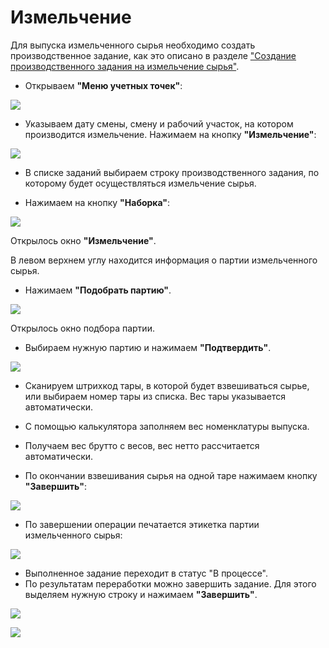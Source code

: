 # Измельчение

Для выпуска измельченного сырья необходимо создать производственное задание, как это описано в разделе ["Создание производственного задания на измельчение сырья"](./CreateTaskForAShredding.md).

- Открываем **"Меню учетных точек"**:

![](Shredding.assets/1.png)

- Указываем дату смены, смену и рабочий участок, на котором производится измельчение. Нажимаем на кнопку **"Измельчение"**:

![](Shredding.assets/2.png)

- В списке заданий выбираем строку производственного задания, по которому будет осуществляться измельчение сырья.

- Нажимаем на кнопку **"Наборка"**:

![](Shredding.assets/3.png)

Открылось окно **"Измельчение"**.

В левом верхнем углу находится информация о партии измельченного сырья.

- Нажимаем **"Подобрать партию"**.

![](Shredding.assets/4.png)

Открылось окно подбора партии.

- Выбираем нужную партию и нажимаем **"Подтвердить"**.

![](Shredding.assets/5.png)

- Сканируем штрихкод тары, в которой будет взвешиваться сырье, или выбираем номер тары из списка. Вес тары указывается автоматически.

- С помощью калькулятора заполняем вес номенклатуры выпуска.

- Получаем вес брутто с весов, вес нетто рассчитается автоматически.

- По окончании взвешивания сырья на одной таре нажимаем кнопку **"Завершить"**:

![](Shredding.assets/6.png)

- По завершении операции печатается этикетка партии измельченного сырья:

![](Shredding.assets/7.png)

- Выполненное задание переходит в статус "В процессе".
- По результатам переработки можно завершить задание. Для этого выделяем нужную строку и нажимаем **"Завершить"**.

![](Shredding.assets/8.png)

![](Shredding.assets/9.png)